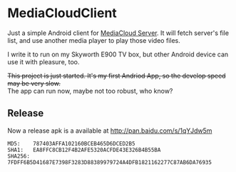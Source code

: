 # MediaCloudClient

Just a simple Android client for [MediaCloud Server](https://github.com/Ruikuan/MediaCloudServer). It will fetch server's file list, and use another media player to play those video files.

I write it to run on my Skyworth E900 TV box, but other Android device can use it with pleasure, too.

~~This project is just started. It's my first Andriod App, so the develop speed may be very slow.~~  
The app can run now, maybe not too robust, who know? 

## Release

Now a release apk is a available at http://pan.baidu.com/s/1qYJdw5m

```
MD5:    787403AFFA102160BCEB465D6DCED2B5
SHA1:   EA8FFC8CB12F4B2AFE5320ACFDE43E326B4B55BA
SHA256: 7FDFF6B5D41687E7398F3283D88389979724A4DFB1821162277C87AB6DA76935
```
